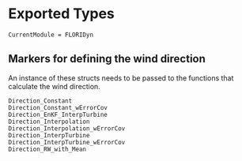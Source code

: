 # Exported Types

```@meta
CurrentModule = FLORIDyn
```

## Markers for defining the wind direction
An instance of these structs needs to be passed to the functions that calculate the wind direction.

```@docs
Direction_Constant
Direction_Constant_wErrorCov
Direction_EnKF_InterpTurbine
Direction_Interpolation
Direction_Interpolation_wErrorCov
Direction_InterpTurbine
Direction_InterpTurbine_wErrorCov
Direction_RW_with_Mean
```